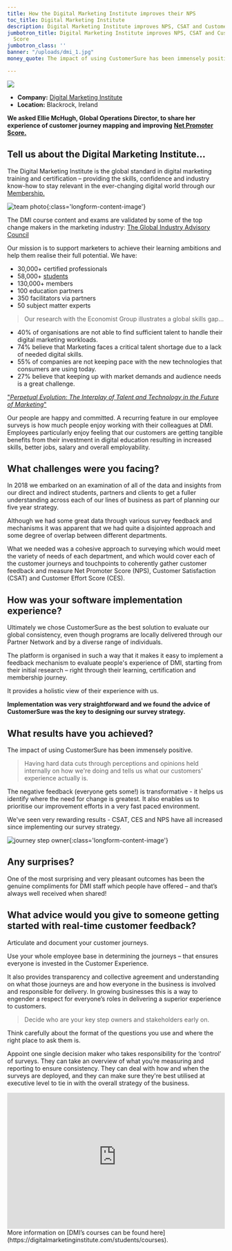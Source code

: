 ```yaml
---
title: How the Digital Marketing Institute improves their NPS
toc_title: Digital Marketing Institute
description: Digital Marketing Institute improves NPS, CSAT and Customer Effort Score
jumbotron_title: Digital Marketing Institute improves NPS, CSAT and Customer Effort
  Score
jumbotron_class: ''
banner: "/uploads/dmi_1.jpg"
money_quote: The impact of using CustomerSure has been immensely positive.

---
```

![](/uploads/dmi-logo.png)

* **Company:** [Digital Marketing Institute](https://digitalmarketinginstitute.com "DMI")
* **Location:** Blackrock, Ireland

**We asked Ellie McHugh, Global Operations Director, to share her experience of
customer journey mapping and improving**
[**Net Promoter Score.**](https://www.customersure.com/improving-nps/ "Improving NPS")

## Tell us about the Digital Marketing Institute...

The Digital Marketing Institute is the global standard in digital marketing training and certification – providing the skills, confidence and industry know-how to stay relevant in the ever-changing digital world through our [Membership.](https://digitalmarketinginstitute.com/students "Membership")

![team photo](/uploads/dmi_1.jpg){:class='longform-content-image'}

The DMI course content and exams are validated by some of the top change makers
in the marketing industry:
[The Global Industry Advisory Council](https://digitalmarketinginstitute.com/institute/industry-advisory-council)

Our mission is to support marketers to achieve their learning ambitions and help them realise their full potential. We have:

* 30,000+ certified professionals
* 58,000+ [students](https://digitalmarketinginstitute.com/students)
* 130,000+  members
* 100 education partners
* 350  facilitators via partners
* 50  subject matter experts

> Our research with the Economist Group illustrates a global skills gap…

* 40% of organisations are not able to find sufficient talent to handle their digital marketing workloads.
* 74% believe that Marketing faces a critical talent shortage due to a lack of needed digital skills.
* 55% of companies are not keeping pace with the new technologies that consumers are using today.
* 27% believe that keeping up with market demands and audience needs is a great challenge.

["_Perpetual Evolution: The Interplay of Talent and Technology in the Future of Marketing_" ](https://digitalmarketinginstitute.com/perpetual-evolution-economist "Economist Group research")

Our people are happy and committed. A recurring feature in our employee surveys
is how much people enjoy working with their colleagues at DMI.  Employees
particularly enjoy feeling that our customers are getting tangible benefits from
their investment in digital education resulting in increased skills, better
jobs, salary and overall employability.

## What challenges were you facing?

In 2018 we embarked on an examination of all of the data and insights from our
direct and indirect students, partners and clients to get a fuller understanding
across each of our lines of business as part of planning our five year strategy.

Although we had some great data through various survey feedback and mechanisms
it was apparent that we had quite a disjointed approach and some degree of
overlap between different departments.

What we needed was a cohesive approach to surveying which would meet the variety
of needs of each department, and which would cover each of the customer journeys
and touchpoints to coherently gather customer feedback and measure Net Promoter
Score (NPS), Customer Satisfaction (CSAT) and Customer Effort Score (CES).

## How was your software implementation experience?

Ultimately we chose CustomerSure as the best solution to evaluate our global
consistency, even though programs are locally delivered through our Partner
Network and by a diverse range of individuals.

The platform is organised in such a way that it makes it easy to implement a
feedback mechanism to evaluate people's experience of DMI, starting from their
initial research – right through their learning, certification and membership
journey.

It provides a holistic view of their experience with us.

**Implementation was very straightforward and we found the advice of CustomerSure was the key to designing our survey strategy.**

## What results have you achieved?

The impact of using CustomerSure has been immensely positive.

> Having hard data cuts through perceptions and opinions held internally on how we're doing and tells us what our customers' experience actually is.

The negative feedback (everyone gets some!) is transformative - it helps us
identify where the need for change is greatest. It also enables us to prioritise
our improvement efforts in a very fast paced environment.

We've seen very rewarding results - CSAT, CES and NPS have all increased since implementing our survey strategy.

![journey step owner](/uploads/dmi_2.jpg "DMI step owner"){:class='longform-content-image'}

## Any surprises?

One of the most surprising and very pleasant outcomes has been the genuine
compliments for DMI staff which people have offered – and that’s always well
received when shared!


## What advice would you give to someone getting started with real-time customer feedback?

Articulate and document your customer journeys.

Use your whole employee base in determining the journeys – that ensures everyone
is invested in the Customer Experience.

It also provides transparency and collective agreement and understanding on what
those journeys are and how everyone in the business is involved and responsible
for delivery. In growing businesses this is a way to engender a respect for
everyone’s roles in delivering a superior experience to customers.

> Decide who are your key step owners and stakeholders early on.

Think carefully about the format of the questions you use and where the right place to ask them is.

Appoint one single decision maker who takes responsibility for the ‘control’ of
surveys. They can take an overview of what you’re measuring and reporting to
ensure consistency. They can deal with how and when the surveys are deployed,
and they can make sure they're best utilised at executive level to tie in with
the overall strategy of the business.

<iframe width="560" height="315" src="https://www.youtube-nocookie.com/embed/eseDGFgoG2g" title="YouTube video player" frameborder="0" allow="accelerometer; autoplay; clipboard-write; encrypted-media; gyroscope; picture-in-picture" allowfullscreen style="width: 100%"></iframe>
More information on [DMI’s courses can be found here](https://digitalmarketinginstitute.com/students/courses).

